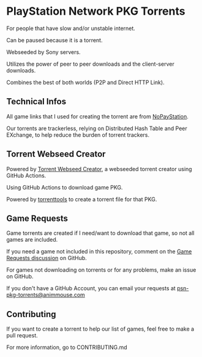 # PlayStation Network PKG Torrents
For people that have slow and/or unstable internet.

Can be paused because it is a torrent.

Webseeded by Sony servers.

Utilizes the power of peer to peer downloads and the client-server downloads.

Combines the best of both worlds (P2P and Direct HTTP Link).

## Technical Infos
All game links that I used for creating the torrent are from [NoPayStation](https://nopaystation.com/).

Our torrents are trackerless, relying on Distributed Hash Table and Peer EXchange, to help reduce the burden of torrent trackers.

## Torrent Webseed Creator
Powered by [Torrent Webseed Creator](https://github.com/AnimMouse/torrent-webseed-creator), a webseeded torrent creator using GitHub Actions.

Using GitHub Actions to download game PKG.

Powered by [torrenttools](https://github.com/fbdtemme/torrenttools) to create a torrent file for that PKG.

## Game Requests
Game torrents are created if I need/want to download that game, so not all games are included.

If you need a game not included in this repository, comment on the [Game Requests discussion](https://github.com/AnimMouse/psn-pkg-torrents/discussions/8) on GitHub.

For games not downloading on torrents or for any problems, make an issue on GitHub.

If you don't have a GitHub Account, you can email your requests at psn-pkg-torrents@animmouse.com

## Contributing
If you want to create a torrent to help our list of games, feel free to make a pull request.

For more information, go to CONTRIBUTING.md